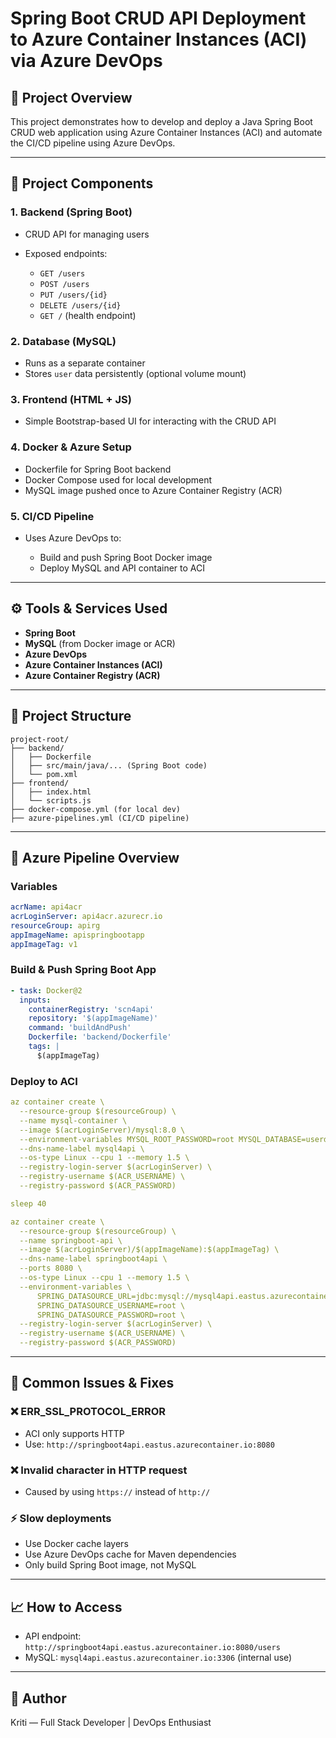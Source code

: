 # Spring Boot CRUD API Deployment to Azure Container Instances (ACI) via Azure DevOps

## 🌟 Project Overview

This project demonstrates how to develop and deploy a Java Spring Boot CRUD web application using Azure Container Instances (ACI) and automate the CI/CD pipeline using Azure DevOps.

---

## 📄 Project Components

### 1. **Backend (Spring Boot)**

* CRUD API for managing users
* Exposed endpoints:

  * `GET /users`
  * `POST /users`
  * `PUT /users/{id}`
  * `DELETE /users/{id}`
  * `GET /` (health endpoint)

### 2. **Database (MySQL)**

* Runs as a separate container
* Stores `user` data persistently (optional volume mount)

### 3. **Frontend (HTML + JS)**

* Simple Bootstrap-based UI for interacting with the CRUD API

### 4. **Docker & Azure Setup**

* Dockerfile for Spring Boot backend
* Docker Compose used for local development
* MySQL image pushed once to Azure Container Registry (ACR)

### 5. **CI/CD Pipeline**

* Uses Azure DevOps to:

  * Build and push Spring Boot Docker image
  * Deploy MySQL and API container to ACI

---

## ⚙️ Tools & Services Used

* **Spring Boot**
* **MySQL** (from Docker image or ACR)
* **Azure DevOps**
* **Azure Container Instances (ACI)**
* **Azure Container Registry (ACR)**

---

## 📁 Project Structure

```
project-root/
├── backend/
│   ├── Dockerfile
│   ├── src/main/java/... (Spring Boot code)
│   └── pom.xml
├── frontend/
│   ├── index.html
│   └── scripts.js
├── docker-compose.yml (for local dev)
├── azure-pipelines.yml (CI/CD pipeline)
```

---

## 🚀 Azure Pipeline Overview

### **Variables**

```yaml
acrName: api4acr
acrLoginServer: api4acr.azurecr.io
resourceGroup: apirg
appImageName: apispringbootapp
appImageTag: v1
```

### **Build & Push Spring Boot App**

```yaml
- task: Docker@2
  inputs:
    containerRegistry: 'scn4api'
    repository: '$(appImageName)'
    command: 'buildAndPush'
    Dockerfile: 'backend/Dockerfile'
    tags: |
      $(appImageTag)
```

### **Deploy to ACI**

```yaml
az container create \
  --resource-group $(resourceGroup) \
  --name mysql-container \
  --image $(acrLoginServer)/mysql:8.0 \
  --environment-variables MYSQL_ROOT_PASSWORD=root MYSQL_DATABASE=userdb \
  --dns-name-label mysql4api \
  --os-type Linux --cpu 1 --memory 1.5 \
  --registry-login-server $(acrLoginServer) \
  --registry-username $(ACR_USERNAME) \
  --registry-password $(ACR_PASSWORD)

sleep 40

az container create \
  --resource-group $(resourceGroup) \
  --name springboot-api \
  --image $(acrLoginServer)/$(appImageName):$(appImageTag) \
  --dns-name-label springboot4api \
  --ports 8080 \
  --os-type Linux --cpu 1 --memory 1.5 \
  --environment-variables \
      SPRING_DATASOURCE_URL=jdbc:mysql://mysql4api.eastus.azurecontainer.io:3306/userdb \
      SPRING_DATASOURCE_USERNAME=root \
      SPRING_DATASOURCE_PASSWORD=root \
  --registry-login-server $(acrLoginServer) \
  --registry-username $(ACR_USERNAME) \
  --registry-password $(ACR_PASSWORD)
```

---

## 🚫 Common Issues & Fixes

### ❌ ERR\_SSL\_PROTOCOL\_ERROR

* ACI only supports HTTP
* Use: `http://springboot4api.eastus.azurecontainer.io:8080`

### ❌ Invalid character in HTTP request

* Caused by using `https://` instead of `http://`

### ⚡ Slow deployments

* Use Docker cache layers
* Use Azure DevOps cache for Maven dependencies
* Only build Spring Boot image, not MySQL

---

## 📈 How to Access

* API endpoint: `http://springboot4api.eastus.azurecontainer.io:8080/users`
* MySQL: `mysql4api.eastus.azurecontainer.io:3306` (internal use)

---

## 💼 Author

Kriti — Full Stack Developer | DevOps Enthusiast
